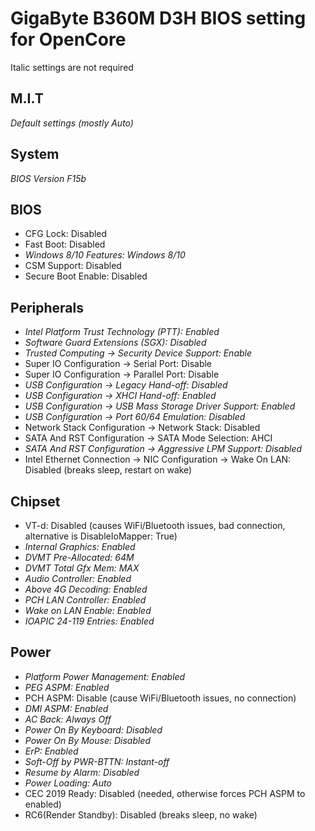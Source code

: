 # GigaByte B360M D3H BIOS setting for OpenCore
Italic settings are not required

## M.I.T
*Default settings (mostly Auto)*

## System
*BIOS Version F15b*

## BIOS
- CFG Lock: Disabled 
- Fast Boot: Disabled
- *Windows 8/10 Features: Windows 8/10*
- CSM Support: Disabled
- Secure Boot Enable: Disabled

## Peripherals
- *Intel Platform Trust Technology (PTT): Enabled*
- *Software Guard Extensions (SGX): Disabled*
- *Trusted Computing -> Security Device Support: Enable*
- Super IO Configuration -> Serial Port: Disable
- Super IO Configuration -> Parallel Port: Disable
- *USB Configuration -> Legacy Hand-off: Disabled*
- *USB Configuration -> XHCI Hand-off: Enabled*
- *USB Configuration -> USB Mass Storage Driver Support: Enabled*
- *USB Configuration -> Port 60/64 Emulation: Disabled*
- Network Stack Configuration -> Network Stack: Disabled
- SATA And RST Configuration -> SATA Mode Selection: AHCI
- *SATA And RST Configuration -> Aggressive LPM Support: Disabled*
- Intel Ethernet Connection -> NIC Configuration -> Wake On LAN: Disabled (breaks sleep, restart on wake)

## Chipset
- VT-d: Disabled (causes WiFi/Bluetooth issues, bad connection, alternative is DisableIoMapper: True)
- *Internal Graphics: Enabled*
- *DVMT Pre-Allocated: 64M*
- *DVMT Total Gfx Mem: MAX*
- *Audio Controller: Enabled*
- *Above 4G Decoding: Enabled*
- *PCH LAN Controller: Enabled*
- *Wake on LAN Enable: Enabled*
- *IOAPIC 24-119 Entries: Enabled*

## Power
- *Platform Power Management: Enabled*
- *PEG ASPM: Enabled*
- PCH ASPM: Disable (cause WiFi/Bluetooth issues, no connection)
- *DMI ASPM: Enabled*
- *AC Back: Always Off*
- *Power On By Keyboard: Disabled*
- *Power On By Mouse: Disabled*
- *ErP: Enabled*
- *Soft-Off by PWR-BTTN: Instant-off*
- *Resume by Alarm: Disabled*
- *Power Loading: Auto*
- CEC 2019 Ready: Disabled (needed, otherwise forces PCH ASPM to enabled)
- RC6(Render Standby): Disabled (breaks sleep, no wake)
